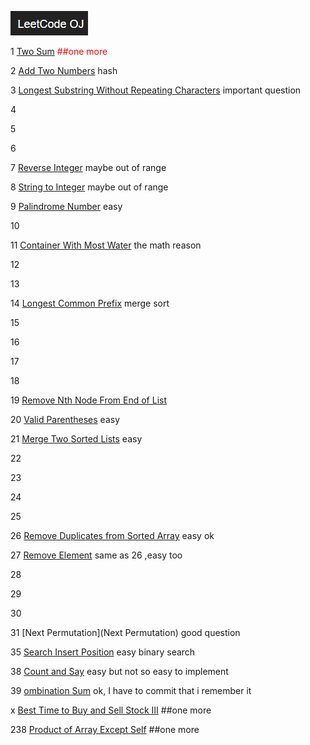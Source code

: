 ![leetcode](./leetcode.png)

1 [Two Sum](https://leetcode.com/problems/two-sum/) <font color=red> ##one more </font>

2 [Add Two Numbers]() hash

3 [Longest Substring Without Repeating Characters](https://leetcode.com/problems/longest-substring-without-repeating-characters/) important question

4 

5  

6  

7 [Reverse Integer]() maybe out of range

8 [String to Integer]() maybe out of range

9 [Palindrome Number]() easy

10 

11 [Container With Most Water](https://leetcode.com/problems/container-with-most-water/) the math reason

12 

13 

14 [Longest Common Prefix](https://leetcode.com/problems/longest-common-prefix/) merge sort 

15 

16

17

18

19 [Remove Nth Node From End of List](https://leetcode.com/problems/remove-nth-node-from-end-of-list/) 

20 [Valid Parentheses](https://leetcode.com/problems/valid-parentheses/) easy

21 [Merge Two Sorted Lists](https://leetcode.com/problemset/algorithms/) easy

22 

23

24

25

26 [Remove Duplicates from Sorted Array](https://leetcode.com/problems/remove-duplicates-from-sorted-array/) easy ok

27 [Remove Element](https://leetcode.com/problems/remove-element/) same as 26 ,easy too

28 

29

30

31 [Next Permutation](Next Permutation) good question

35 [Search Insert Position]() easy binary search

38 [Count and Say]() easy but not so easy to implement

39 [ombination Sum]() ok, I have to commit that i remember it

x [Best Time to Buy and Sell Stock III](https://leetcode.com/problems/best-time-to-buy-and-sell-stock-iii/) ##one more

238 [Product of Array Except Self](https://leetcode.com/problems/product-of-array-except-self/) ##one more
